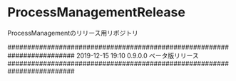 # ProcessManagementRelease
ProcessManagementのリリース用リポジトリ

#########################################################################
2019-12-15 19:10  0.9.0.0 ベータ版リリース
#########################################################################
